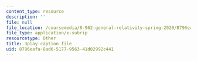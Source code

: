 ```yaml
---
content_type: resource
description: ''
file: null
file_location: /coursemedia/8-962-general-relativity-spring-2020/8796eafa8ad65177956341d02992c441_OOmZkNa72t4.vtt
file_type: application/x-subrip
resourcetype: Other
title: 3play caption file
uid: 8796eafa-8ad6-5177-9563-41d02992c441
---
```

